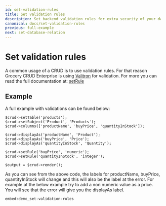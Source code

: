 ```yaml
---
id: set-validation-rules
title: Set validation rules
description: Set backend validation rules for extra security of your data with Grocery CRUD. 
canonical: docs/set-validation-rules
previous: full-example
next: set-database-relation
---
```


# Set validation rules

A common usage of a CRUD is to use validation rules. 
For that reason Grocery CRUD Enterprise is using 
<a href="https://github.com/vlucas/valitron" target="_blank" rel="noopener noreferrer">Valitron</a> for validation. 
For more you can read the full documentation at: [setRule](/docs/set-rule)

## Example

A full example with validations can be found below:
<pre><code class="language-php">$crud->setTable('products');
$crud->setSubject('Product', 'Products');
$crud->columns(['productName', 'buyPrice', 'quantityInStock']);

$crud->displayAs('productName', 'Product');
$crud->displayAs('buyPrice', 'Price');
$crud->displayAs('quantityInStock', 'Quantity');

$crud->setRule('buyPrice', 'numeric');
$crud->setRule('quantityInStock', 'integer');

$output = $crud->render();
</code></pre>

As you can see from the above code, the labels for productName, buyPrice, quantityInStock will change and this will also be the label at the error. For example at the below example try to add a non numeric value as a price. You will see that the error will give you the displayAs label.

`embed:demo_set-validation-rules`